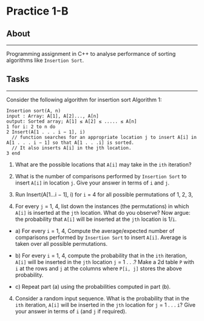 # Practice 1-B


## About
---
Programming assignment in C++ to analyse performance of sorting algorithms like `Insertion Sort`.

## Tasks
---

Consider the following algorithm for insertion sort
Algorithm 1: 
```
Insertion sort(A, n)
input : Array: A[1], A[2]..., A[n]
output: Sorted array; A[1] ≤ A[2] ≤ ..... ≤ A[n]
1 for i: 2 to n do
2 Insert(A[1 . . . i − 1], i) 
  // function searches for an appropriate location j to insert A[i] in A[1 . . . i − 1] so that A[1 . . .i] is sorted.
  // It also inserts A[i] in the jth location.
3 end
```
1. What are the possible locations that `A[i]` may take in the `ith` iteration?

2. What is the number of comparisons performed by `Insertion Sort` to insert `A[i]` in location `j`. Give your answer in terms of `i` and `j`.
3. Run Insert(A[1...i − 1], i) for `i` = 4 for all possible permutations of 1, 2, 3,
4. For every `j` = 1, 4, list down the instances (the permutations) in which `A[i]` is inserted at the `jth` location. What do you observe? Now argue: the probability that `A[i]` will be inserted at the `jth` location is 1/`i`.
  - a) For every `i` = 1, 4, Compute the average/expected number of comparisons performed by `Insertion Sort` to insert `A[i]`. Average is taken over all possible permutations.
  - b) For every `i` = 1, 4, compute the probability that in the `ith` iteration, `A[i]` will be inserted in the `jth` location `j` = 1 . . .?
  Make a 2d table `P` with `i` at the rows and `j` at the columns where `P[i, j]` stores the above probability.

  - c) Repeat part (a) using the probabilities computed in part (b).
4. Consider a random input sequence. What is the probability that in the `ith` iteration, `A[i]` will be inserted in the `jth` location for `j` = 1 . . . `i`? Give your answer in terms of `i` (and `j` if required).